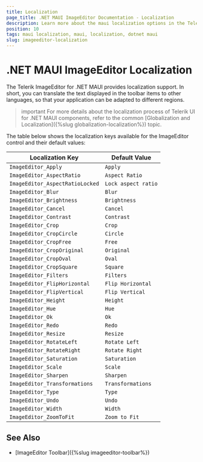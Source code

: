 ```yaml
---
title: Localization
page_title: .NET MAUI ImageEditor Documentation - Localization
description: Learn more about the maui localization options in the Telerik UI for .NET MAUI ImageEditor control.
position: 10
tags: maui localization, maui, localization, dotnet maui
slug: imageeditor-localization
---
```


# .NET MAUI ImageEditor Localization

The Telerik ImageEditor for .NET MAUI provides localization support. In short, you can translate the text displayed in the toolbar items to other languages, so that your application can be adapted to different regions.

>important For more details about the localization process of Telerik UI for .NET MAUI components, refer to the common [Globalization and Localization]({%slug globalization-localization%}) topic.

The table below shows the localization keys available for the ImageEditor control and their default values:

| Localization Key | Default Value |
| ----------------- | ------------- |
| `ImageEditor_Apply` | `Apply` |
| `ImageEditor_AspectRatio` | `Aspect Ratio` |
| `ImageEditor_AspectRatioLocked` | `Lock aspect ratio` |
| `ImageEditor_Blur` | `Blur` |
| `ImageEditor_Brightness` | `Brightness`|
| `ImageEditor_Cancel` | `Cancel` |
| `ImageEditor_Contrast` | `Contrast` |
| `ImageEditor_Crop` | `Crop` |
| `ImageEditor_CropCircle` | `Circle` |
| `ImageEditor_CropFree` | `Free` |
| `ImageEditor_CropOriginal` | `Original` |
| `ImageEditor_CropOval` | `Oval` |
| `ImageEditor_CropSquare` | `Square` |
| `ImageEditor_Filters` | `Filters` |
| `ImageEditor_FlipHorizontal` | `Flip Horizontal` |
| `ImageEditor_FlipVertical` | `Flip Vertical` |
| `ImageEditor_Height` | `Height` |
| `ImageEditor_Hue` | `Hue` |
| `ImageEditor_Ok` | `Ok` |
| `ImageEditor_Redo` | `Redo` |
| `ImageEditor_Resize` | `Resize` |
| `ImageEditor_RotateLeft` | `Rotate Left` |
| `ImageEditor_RotateRight` | `Rotate Right` |
| `ImageEditor_Saturation` | `Saturation` |
| `ImageEditor_Scale` | `Scale` |
| `ImageEditor_Sharpen` | `Sharpen` |
| `ImageEditor_Transformations` | `Transformations` |
| `ImageEditor_Type` | `Type` |
| `ImageEditor_Undo` | `Undo` |
| `ImageEditor_Width` | `Width` |
| `ImageEditor_ZoomToFit` | `Zoom to Fit` |


## See Also

- [ImageEditor Toolbar]({%slug imageeditor-toolbar%})